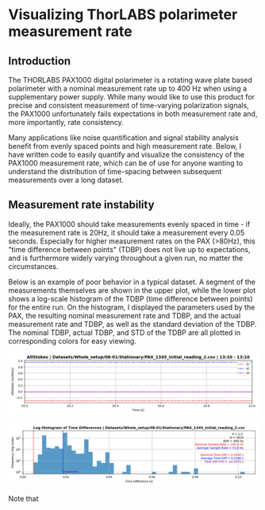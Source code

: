 # Visualizing ThorLABS polarimeter measurement rate

## Introduction
The THORLABS PAX1000 digital polarimeter is a rotating wave plate based polarimeter with a nominal measurement rate up to 400 Hz when using a supplementary power supply. While many would like to use this product for precise and consistent measurement of time-varying polarization signals, the PAX1000 unfortunately fails expectations in both measurement rate and, more importantly, rate consistency.

Many applications like noise quantification and signal stability analysis benefit from evenly spaced points and high measurement rate. Below, I have written code to easily quantify and visualize the consistency of the PAX1000 measurement rate, which can be of use for anyone wanting to understand the distribution of time-spacing between subsequent measurements over a long dataset.
<!-- Include picture of PAX, sample dataset with varying rate consistency, and rate histogram. -->
<!-- ![OpenAI Logo](https://example.com/openai_logo.png "OpenAI") -->

## Measurement rate instability
Ideally, the PAX1000 should take measurements evenly spaced in time - if the measurement rate is 20Hz, it should take a measurement every 0.05 seconds. Especially for higher measurement rates on the PAX (>80Hz), this "time difference between points" (TDBP) does not live up to expectations, and is furthermore widely varying throughout a given run, no matter the circumstances.

Below is an example of poor behavior in a typical dataset. A segment of the measurements themselves are shown in the upper plot, while the lower plot shows a log-scale histogram of the TDBP (time difference between points) for the entire run. On the histogram, I displayed the parameters used by the PAX, the resulting nominal measurement rate and TDBP, and the actual measurement rate and TDBP, as well as the standard deviation of the TDBP. The nominal TDBP, actual TDBP, and STD of the TDBP are all plotted in corresponding colors for easy viewing.

![Measurement plot](pax_hist_photos/meas_1.png "Measurement plot")

![Histogram plot](pax_hist_photos/hist_1.png "Histogram plot")

Note that
